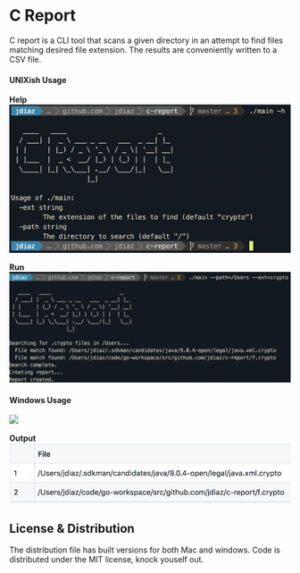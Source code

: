 C Report
========

C report is a CLI tool that scans a given directory in an attempt to find files matching desired file extension. The results are conveniently written to a CSV file.

#### UNIXish Usage

**Help**
![](screenshots/creport_help.png)

**Run**
![](screenshots/creport_run.png)

#### Windows Usage
![](screenshots/creport_run_win.png)

**Output**
![](screenshots/creport_csv.png)

## License & Distribution
The distribution file has built versions for both Mac and windows. Code is distributed under the MIT license, knock youself out.